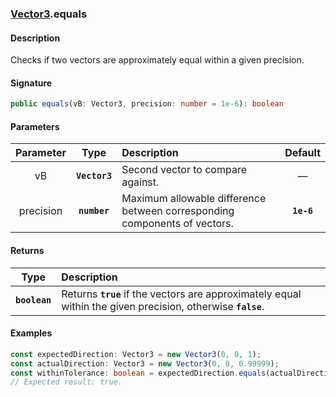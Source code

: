 ### [Vector3](./vector3.md).equals

#### Description
Checks if two vectors are approximately equal within a given precision.

#### Signature
```typescript
public equals(vB: Vector3, precision: number = 1e-6): boolean
```

#### Parameters
|Parameter|Type|Description|Default|
|:-:|:-:|:-|:-:|
|vB|**`Vector3`**|Second vector to compare against.|—|
|precision|**`number`**|Maximum allowable difference between corresponding components of vectors.|**`1e-6`**|

#### Returns
|Type|Description|
|:-:|:-|
|**`boolean`**|Returns **`true`** if the vectors are approximately equal within the given precision, otherwise **`false`**.|

#### Examples
```typescript
const expectedDirection: Vector3 = new Vector3(0, 0, 1);
const actualDirection: Vector3 = new Vector3(0, 0, 0.99999);
const withinTolerance: boolean = expectedDirection.equals(actualDirection, 1e-5);
// Expected result: true.
```
